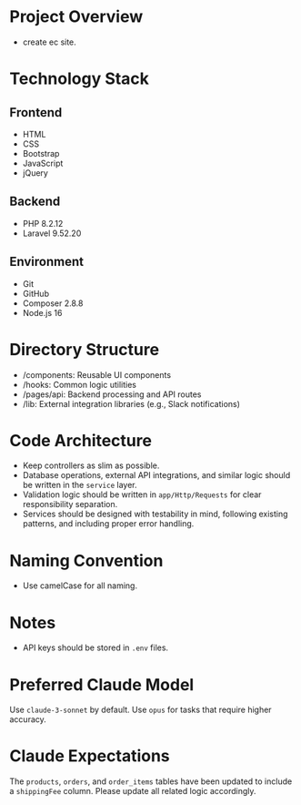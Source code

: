 # Project Overview
- create ec site.
# Technology Stack

## Frontend
- HTML
- CSS
- Bootstrap
- JavaScript
- jQuery

## Backend
- PHP 8.2.12
- Laravel 9.52.20

## Environment
- Git
- GitHub
- Composer 2.8.8
- Node.js 16

# Directory Structure
- /components: Reusable UI components
- /hooks: Common logic utilities
- /pages/api: Backend processing and API routes
- /lib: External integration libraries (e.g., Slack notifications)

# Code Architecture

- Keep controllers as slim as possible.
- Database operations, external API integrations, and similar logic should be written in the `service` layer.
- Validation logic should be written in `app/Http/Requests` for clear responsibility separation.
- Services should be designed with testability in mind, following existing patterns, and including proper error handling.

# Naming Convention
- Use camelCase for all naming.

# Notes
- API keys should be stored in `.env` files.

# Preferred Claude Model
Use `claude-3-sonnet` by default. Use `opus` for tasks that require higher accuracy.

# Claude Expectations
The `products`, `orders`, and `order_items` tables have been updated to include a `shippingFee` column. Please update all related logic accordingly.


